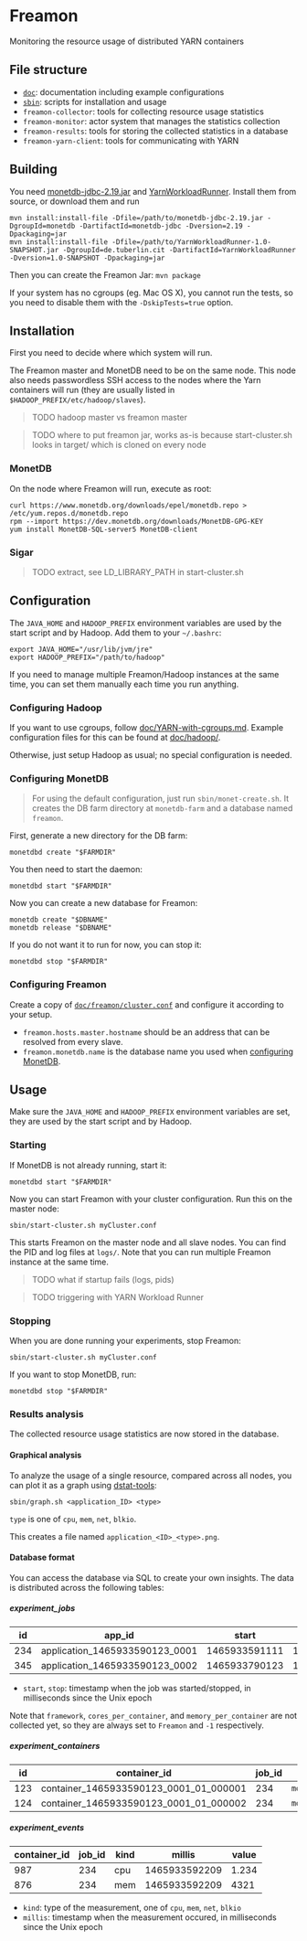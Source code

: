# Freamon
Monitoring the resource usage of distributed YARN containers


## File structure
- [`doc`](https://github.com/citlab/freamon/tree/master/doc): documentation including example configurations
- [`sbin`](https://github.com/citlab/freamon/tree/master/sbin): scripts for installation and usage
- `freamon-collector`: tools for collecting resource usage statistics
- `freamon-monitor`: actor system that manages the statistics collection
- `freamon-results`: tools for storing the collected statistics in a database
- `freamon-yarn-client`: tools for communicating with YARN


## Building

You need [monetdb-jdbc-2.19.jar](https://www.monetdb.org/downloads/Java/Jul2015-SP4/monetdb-jdbc-2.19.jar)
and [YarnWorkloadRunner](https://github.com/citlab/yarn-workload-runner/).
Install them from source, or download them and run

    mvn install:install-file -Dfile=/path/to/monetdb-jdbc-2.19.jar -DgroupId=monetdb -DartifactId=monetdb-jdbc -Dversion=2.19 -Dpackaging=jar
    mvn install:install-file -Dfile=/path/to/YarnWorkloadRunner-1.0-SNAPSHOT.jar -DgroupId=de.tuberlin.cit -DartifactId=YarnWorkloadRunner -Dversion=1.0-SNAPSHOT -Dpackaging=jar

Then you can create the Freamon Jar: `mvn package`

If your system has no cgroups (eg. Mac OS X), you cannot run the tests, so you need to disable them with the `-DskipTests=true` option.


## Installation
First you need to decide where which system will run.

The Freamon master and MonetDB need to be on the same node.
This node also needs passwordless SSH access to the nodes where the Yarn containers will run
(they are usually listed in `$HADOOP_PREFIX/etc/hadoop/slaves`).

> TODO hadoop master vs freamon master

> TODO where to put freamon jar, works as-is because start-cluster.sh looks in target/ which is cloned on every node

### MonetDB
On the node where Freamon will run, execute as root:

    curl https://www.monetdb.org/downloads/epel/monetdb.repo > /etc/yum.repos.d/monetdb.repo
    rpm --import https://dev.monetdb.org/downloads/MonetDB-GPG-KEY
    yum install MonetDB-SQL-server5 MonetDB-client

### Sigar
> TODO extract, see LD_LIBRARY_PATH in start-cluster.sh


## Configuration
The `JAVA_HOME` and `HADOOP_PREFIX` environment variables are used by the start script and by Hadoop.
Add them to your `~/.bashrc`:

    export JAVA_HOME="/usr/lib/jvm/jre"
    export HADOOP_PREFIX="/path/to/hadoop"

If you need to manage multiple Freamon/Hadoop instances at the same time,
you can set them manually each time you run anything.

### Configuring Hadoop
If you want to use cgroups, follow [doc/YARN-with-cgroups.md](https://github.com/citlab/freamon/blob/master/doc/YARN-with-cgroups.md).
Example configuration files for this can be found at [doc/hadoop/](https://github.com/citlab/freamon/tree/dev/doc/hadoop).

Otherwise, just setup Hadoop as usual; no special configuration is needed.

### Configuring MonetDB
> For using the default configuration, just run `sbin/monet-create.sh`.
> It creates the DB farm directory at `monetdb-farm` and a database named `freamon`.

First, generate a new directory for the DB farm:

    monetdbd create "$FARMDIR"

You then need to start the daemon:

    monetdbd start "$FARMDIR"

Now you can create a new database for Freamon:

    monetdb create "$DBNAME"
    monetdb release "$DBNAME"

If you do not want it to run for now, you can stop it:

    monetdbd stop "$FARMDIR"

### Configuring Freamon
Create a copy of [`doc/freamon/cluster.conf`](https://github.com/citlab/freamon/blob/master/doc/freamon/cluster.conf) and configure it according to your setup.

- `freamon.hosts.master.hostname` should be an address that can be resolved from every slave.
- `freamon.monetdb.name` is the database name you used when [configuring MonetDB](#configuring-monetdb).


## Usage
Make sure the `JAVA_HOME` and `HADOOP_PREFIX` environment variables are set, they are used by the start script and by Hadoop.

### Starting
If MonetDB is not already running, start it:

    monetdbd start "$FARMDIR"

Now you can start Freamon with your cluster configuration. Run this on the master node:

    sbin/start-cluster.sh myCluster.conf

This starts Freamon on the master node and all slave nodes.
You can find the PID and log files at `logs/`.
Note that you can run multiple Freamon instance at the same time.

> TODO what if startup fails (logs, pids)

> TODO triggering with YARN Workload Runner


### Stopping
When you are done running your experiments, stop Freamon:

    sbin/start-cluster.sh myCluster.conf

If you want to stop MonetDB, run:

    monetdbd stop "$FARMDIR"

### Results analysis
The collected resource usage statistics are now stored in the database.

#### Graphical analysis
To analyze the usage of a single resource, compared across all nodes,
you can plot it as a graph using [dstat-tools](https://github.com/citlab/dstat-tools):

    sbin/graph.sh <application_ID> <type>

`type` is one of `cpu`, `mem`, `net`, `blkio`.

This creates a file named `application_<ID>_<type>.png`.

#### Database format
You can access the database via SQL to create your own insights.
The data is distributed across the following tables:

##### experiment_jobs
| id | app_id | start | stop | framework | num_containers | cores_per_container | memory_per_container |
|---|---|---|---|---|---|---|---|
| 234 | application_1465933590123_0001 | 1465933591111 | 1465933690123 | Flink | 4 | -1 | -1 |
| 345 | application_1465933590123_0002 | 1465933790123 | 1465933890123 | Flink | 4 | -1 | -1 |
- `start`, `stop`: timestamp when the job was started/stopped, in milliseconds since the Unix epoch

Note that `framework`, `cores_per_container`, and `memory_per_container` are not collected yet,
so they are always set to `Freamon` and `-1` respectively.

##### experiment_containers
| id | container_id | job_id | hostname |
|---|---|---|---|
| 123 | container_1465933590123_0001_01_000001 | 234 | `monitorSystem@node1.example.com:4321` |
| 124 | container_1465933590123_0001_01_000002 | 234 | `monitorSystem@node2.example.com:4321` |

##### experiment_events
| container_id | job_id | kind | millis | value |
|---|---|---|---|---|
| 987 | 234 | cpu | 1465933592209 | 1.234 |
| 876 | 234 | mem | 1465933592209 | 4321 |

- `kind`: type of the measurement, one of `cpu`, `mem`, `net`, `blkio`
- `millis`: timestamp when the measurement occured, in milliseconds since the Unix epoch
